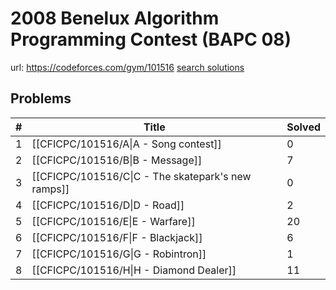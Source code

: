 # 2008 Benelux Algorithm Programming Contest (BAPC 08)

url: https://codeforces.com/gym/101516
[search solutions](https://www.google.com/search?q=Solution+OR+題解+2008+Benelux+Algorithm+Programming+Contest+(BAPC+08))

## Problems

| # | Title | Solved |
| --- | --- | --- |
|1|[[CFICPC/101516/A\|A - Song contest]]|0|
|2|[[CFICPC/101516/B\|B - Message]]|7|
|3|[[CFICPC/101516/C\|C - The skatepark's new ramps]]|0|
|4|[[CFICPC/101516/D\|D - Road]]|2|
|5|[[CFICPC/101516/E\|E - Warfare]]|20|
|6|[[CFICPC/101516/F\|F - Blackjack]]|6|
|7|[[CFICPC/101516/G\|G - Robintron]]|1|
|8|[[CFICPC/101516/H\|H - Diamond Dealer]]|11|
